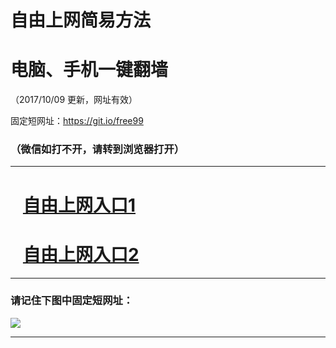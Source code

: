 ﻿# 自由上网简易方法

# 电脑、手机一键翻墙

（2017/10/09 更新，网址有效）

固定短网址：https://git.io/free99

### （微信如打不开，请转到浏览器打开）


***





# &nbsp;&nbsp; <a href="http://ft544420864.fwq-tz-1001.info/fwqtz01.html?t=100900116517 " target="_blank">自由上网入口1</a>
# &nbsp;&nbsp; <a href="http://ft2403727985.fwq-tz-1002.info/fwqtz02.html?t=10090015377 " target="_blank">自由上网入口2</a>
***

### 请记住下图中固定短网址：

<img src="https://s3-us-west-2.amazonaws.com/fwq-1001/yjfq-20170905okok.png" /> 


***

